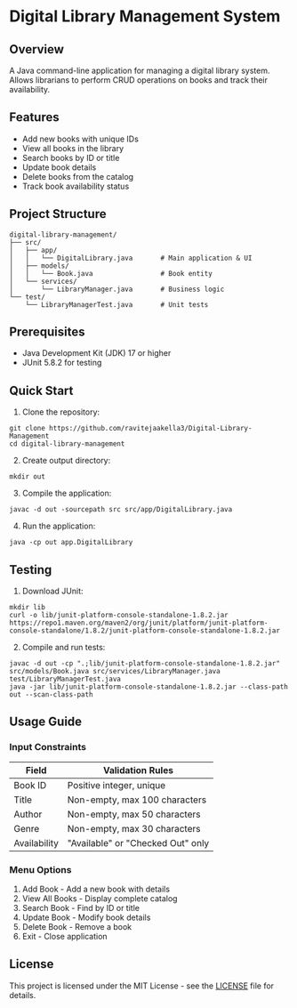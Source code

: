 # Digital Library Management System

## Overview
A Java command-line application for managing a digital library system. Allows librarians to perform CRUD operations on books and track their availability.

## Features
- Add new books with unique IDs
- View all books in the library
- Search books by ID or title
- Update book details
- Delete books from the catalog
- Track book availability status

## Project Structure
```
digital-library-management/
├── src/
│   ├── app/
│   │   └── DigitalLibrary.java       # Main application & UI
│   ├── models/
│   │   └── Book.java                 # Book entity
│   └── services/
│       └── LibraryManager.java       # Business logic
└── test/
    └── LibraryManagerTest.java       # Unit tests
```

## Prerequisites
- Java Development Kit (JDK) 17 or higher
- JUnit 5.8.2 for testing

## Quick Start

1. Clone the repository:
```batch
git clone https://github.com/ravitejaakella3/Digital-Library-Management
cd digital-library-management
```

2. Create output directory:
```batch
mkdir out
```

3. Compile the application:
```batch
javac -d out -sourcepath src src/app/DigitalLibrary.java
```

4. Run the application:
```batch
java -cp out app.DigitalLibrary
```

## Testing

1. Download JUnit:
```batch
mkdir lib
curl -o lib/junit-platform-console-standalone-1.8.2.jar https://repo1.maven.org/maven2/org/junit/platform/junit-platform-console-standalone/1.8.2/junit-platform-console-standalone-1.8.2.jar
```

2. Compile and run tests:
```batch
javac -d out -cp ".;lib/junit-platform-console-standalone-1.8.2.jar" src/models/Book.java src/services/LibraryManager.java test/LibraryManagerTest.java
java -jar lib/junit-platform-console-standalone-1.8.2.jar --class-path out --scan-class-path
```

## Usage Guide

### Input Constraints
| Field        | Validation Rules                    |
|--------------|-------------------------------------|
| Book ID      | Positive integer, unique            |
| Title        | Non-empty, max 100 characters       |
| Author       | Non-empty, max 50 characters        |
| Genre        | Non-empty, max 30 characters        |
| Availability | "Available" or "Checked Out" only    |

### Menu Options
1. Add Book - Add a new book with details
2. View All Books - Display complete catalog
3. Search Book - Find by ID or title
4. Update Book - Modify book details
5. Delete Book - Remove a book
6. Exit - Close application

## License
This project is licensed under the MIT License - see the [LICENSE](LICENSE) file for details.

